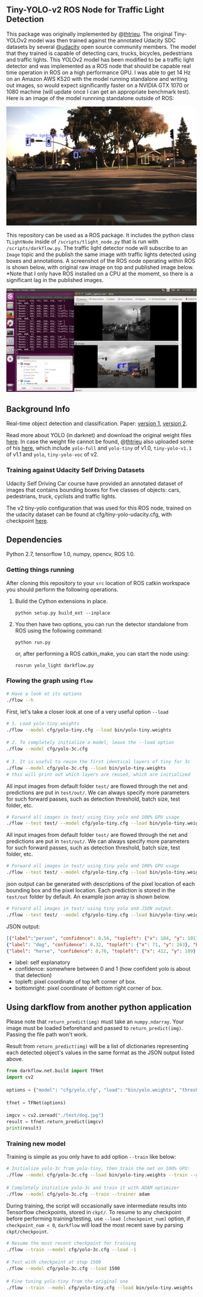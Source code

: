 ## Tiny-YOLO-v2 ROS Node for Traffic Light Detection
This package was originally implemented by @[thtrieu](https://github.com/thtrieu). The original Tiny-YOLOv2 model was then trained against the annotated Udacity SDC datasets by several @[udacity](https://github.com/udacity/self-driving-car/tree/master/vehicle-detection/darkflow) open source community members. The model that they trained is capable of detecting cars, trucks, bicycles, pedestrians and traffic lights. This YOLOv2 model has been modified to be a traffic light detector and was implemented as a ROS node that should be capable real time operation in ROS on a high performance GPU. I was able to get 14 Hz on an Amazon AWS K520 with the model running standalone and writing out images, so would expect significantly faster on a NVIDIA GTX 1070 or 1080 machine (will update once I can get an appropriate benchmark test). Here is an image of the model runnning standalone outside of ROS:

![img](./scripts/TLight-Detector.jpeg)

This repository can be used as a ROS package. It includes the python class `TLightNode` inside of `/scripts/tlight_node.py` that is run with `/scripts/darkflow.py`. The traffic light detector node will subscribe to an `Image` topic and the publish the same image with traffic lights detected using boxes and annotations. A screenshot of the ROS node operating within ROS is shown below, with original raw image on top and published image below. *Note that I only have ROS installed on a CPU at the momemt, so there is a significant lag in the published images. 

![img](./scripts/TLight_Detector_ROS.png)

## Background Info

Real-time object detection and classification. Paper: [version 1](https://arxiv.org/pdf/1506.02640.pdf), [version 2](https://arxiv.org/pdf/1612.08242.pdf).

Read more about YOLO (in darknet) and download the original weight files [here](http://pjreddie.com/darknet/yolo/). In case the weight file cannot be found, @[thtrieu](https://github.com/thtrieu) also uploaded some of his [here](https://drive.google.com/drive/folders/0B1tW_VtY7onidEwyQ2FtQVplWEU), which include `yolo-full` and `yolo-tiny` of v1.0, `tiny-yolo-v1.1` of v1.1 and `yolo`, `tiny-yolo-voc` of v2.

### Training against Udacity Self Driving Datasets

Udacity Self Driving Car course have provided an annotated dataset of images that contains bounding boxes for five classes of objects: cars, pedestrians, truck, cyclists and traffic lights.

The v2 tiny-yolo configuration that was used for this ROS node, trained on the udacity dataset can be found at cfg/tiny-yolo-udacity.cfg, with checkpoint [here](https://drive.google.com/file/d/0B2K7eATT8qRAY0g0aWhjdkw0bEU/view?usp=sharing).

## Dependencies

Python 2.7, tensorflow 1.0, numpy, opencv, ROS 1.0.

### Getting things running

After cloning this repository to your `src` location of ROS catkin workspace you should perform the following operations. 

1. Build the Cython extensions in place.
    ```
    python setup.py build_ext --inplace
    ```
2. You then have two options, you can run the detector standalone from ROS using the following command:
    ```
    python run.py
    ``` 
    or, after performing a ROS catkin_make, you can start the node using:
    ```
    rosrun yolo_light darkflow.py
    ``` 
    
### Flowing the graph using `flow`

```bash
# Have a look at its options
./flow --h
```

First, let's take a closer look at one of a very useful option `--load`

```bash
# 1. Load yolo-tiny.weights
./flow --model cfg/yolo-tiny.cfg --load bin/yolo-tiny.weights

# 2. To completely initialize a model, leave the --load option
./flow --model cfg/yolo-3c.cfg

# 3. It is useful to reuse the first identical layers of tiny for 3c
./flow --model cfg/yolo-3c.cfg --load bin/yolo-tiny.weights
# this will print out which layers are reused, which are initialized
```

All input images from default folder `test/` are flowed through the net and predictions are put in `test/out/`. We can always specify more parameters for such forward passes, such as detection threshold, batch size, test folder, etc.

```bash
# Forward all images in test/ using tiny yolo and 100% GPU usage
./flow --test test/ --model cfg/yolo-tiny.cfg --load bin/yolo-tiny.weights --gpu 1.0
```

All input images from default folder `test/` are flowed through the net and predictions are put in `test/out/`. We can always specify more parameters for such forward passes, such as detection threshold, batch size, test folder, etc.

```bash
# Forward all images in test/ using tiny yolo and 100% GPU usage
./flow --test test/ --model cfg/yolo-tiny.cfg --load bin/yolo-tiny.weights --gpu 1.0
```
json output can be generated with descriptions of the pixel location of each bounding box and the pixel location. Each prediction is stored in the `test/out` folder by default. An example json array is shown below.
```bash
# Forward all images in test/ using tiny yolo and JSON output.
./flow --test test/ --model cfg/yolo-tiny.cfg --load bin/yolo-tiny.weights --json
```
JSON output:
```json
[{"label":"person", "confidence": 0.56, "topleft": {"x": 184, "y": 101}, "bottomright": {"x": 274, "y": 382}},
{"label": "dog", "confidence": 0.32, "topleft": {"x": 71, "y": 263}, "bottomright": {"x": 193, "y": 353}},
{"label": "horse", "confidence": 0.76, "topleft": {"x": 412, "y": 109}, "bottomright": {"x": 592,"y": 337}}]
```
 - label: self explanatory
 - confidence: somewhere between 0 and 1 (how confident yolo is about that detection)
 - topleft: pixel coordinate of top left corner of box.
 - bottomright: pixel coordinate of bottom right corner of box.

## Using darkflow from another python application

Please note that `return_predict(img)` must take an `numpy.ndarray`. Your image must be loaded beforehand and passed to `return_predict(img)`. Passing the file path won't work.

Result from `return_predict(img)` will be a list of dictionaries representing each detected object's values in the same format as the JSON output listed above.

```python
from darkflow.net.build import TFNet
import cv2

options = {"model": "cfg/yolo.cfg", "load": "bin/yolo.weights", "threshold": 0.1}

tfnet = TFNet(options)

imgcv = cv2.imread("./test/dog.jpg")
result = tfnet.return_predict(imgcv)
print(result)
```

### Training new model

Training is simple as you only have to add option `--train` like below:

```bash
# Initialize yolo-3c from yolo-tiny, then train the net on 100% GPU:
./flow --model cfg/yolo-3c.cfg --load bin/yolo-tiny.weights --train --gpu 1.0

# Completely initialize yolo-3c and train it with ADAM optimizer
./flow --model cfg/yolo-3c.cfg --train --trainer adam
```

During training, the script will occasionally save intermediate results into Tensorflow checkpoints, stored in `ckpt/`. To resume to any checkpoint before performing training/testing, use `--load [checkpoint_num]` option, if `checkpoint_num < 0`, `darkflow` will load the most recent save by parsing `ckpt/checkpoint`.

```bash
# Resume the most recent checkpoint for training
./flow --train --model cfg/yolo-3c.cfg --load -1

# Test with checkpoint at step 1500
./flow --model cfg/yolo-3c.cfg --load 1500

# Fine tuning yolo-tiny from the original one
./flow --train --model cfg/yolo-tiny.cfg --load bin/yolo-tiny.weights
```


